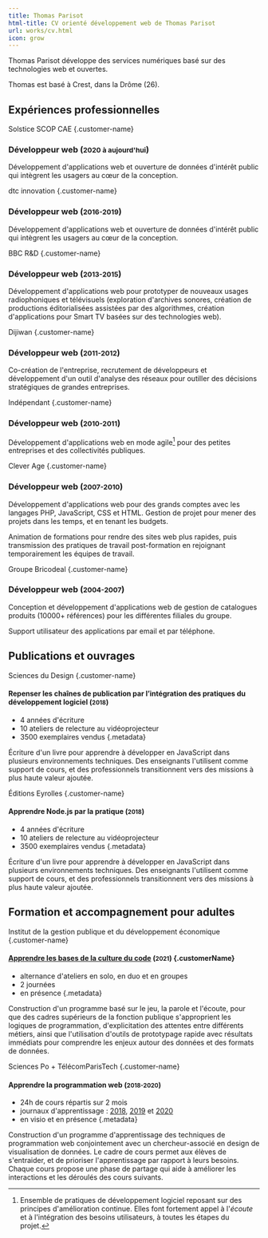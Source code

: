 ```yaml
---
title: Thomas Parisot
html-title: CV orienté développement web de Thomas Parisot
url: works/cv.html
icon: grow
---
```


Thomas Parisot développe des services numériques basé sur des technologies web et ouvertes.

Thomas est basé à Crest, dans la Drôme (26).


## Expériences professionnelles

Solstice SCOP CAE
{.customer-name}
### Développeur web (<small>2020 à aujourd'hui</small>)

Développement d'applications web et ouverture de données d'intérêt public qui intègrent les usagers au cœur de la conception.

dtc innovation
{.customer-name}
### Développeur web (<small>2016-2019</small>)

Développement d'applications web et ouverture de données d'intérêt public qui intègrent les usagers au cœur de la conception.

BBC R&D
{.customer-name}
### Développeur web (<small>2013-2015</small>)

Développement d'applications web pour prototyper de nouveaux usages radiophoniques et télévisuels (exploration d'archives sonores, création de productions éditorialisées assistées par des algorithmes, création d'applications pour Smart TV basées sur des technologies web).

Dijiwan
{.customer-name}
### Développeur web (<small>2011-2012</small>)

Co-création de l'entreprise, recrutement de développeurs et développement d'un outil d'analyse des réseaux pour outiller des décisions stratégiques de grandes entreprises.

Indépendant
{.customer-name}
### Développeur web (<small>2010-2011</small>)

Développement d'applications web en mode agile[^agile] pour des petites entreprises et des collectivités publiques.

Clever Age
{.customer-name}
### Développeur web (<small>2007-2010</small>)

Développement d'applications web pour des grands comptes avec les langages PHP, JavaScript, CSS et HTML. Gestion de projet pour mener des projets dans les temps, et en tenant les budgets.

Animation de formations pour rendre des sites web plus rapides, puis transmission des pratiques de travail post-formation en rejoignant temporairement les équipes de travail.

Groupe Bricodeal
{.customer-name}
### Développeur web (<small>2004-2007</small>)

Conception et développement d'applications web de gestion de catalogues produits (10000+ références) pour les différentes filiales du groupe.

Support utilisateur des applications par email et par téléphone.

## Publications et ouvrages

Sciences du Design
{.customer-name}
#### Repenser les chaînes de publication par l’intégration des pratiques du développement logiciel (<small>2018</small>)

- 4 années d'écriture
- 10 ateliers de relecture au vidéoprojecteur
- 3500 exemplaires vendus
{.metadata}

Écriture d'un livre pour apprendre à développer en JavaScript dans plusieurs environnements techniques. Des enseignants l'utilisent comme support de cours, et des professionnels transitionnent vers des missions à plus haute valeur ajoutée.

Éditions Eyrolles
{.customer-name}
#### Apprendre Node.js par la pratique (<small>2018</small>)

- 4 années d'écriture
- 10 ateliers de relecture au vidéoprojecteur
- 3500 exemplaires vendus
{.metadata}

Écriture d'un livre pour apprendre à développer en JavaScript dans plusieurs environnements techniques. Des enseignants l'utilisent comme support de cours, et des professionnels transitionnent vers des missions à plus haute valeur ajoutée.

## Formation et accompagnement pour adultes

Institut de la gestion publique et du développement économique
{.customer-name}
#### [Apprendre les bases de la culture du code][igdpe-2021] (<small>2021</small>) {.customerName}

- alternance d'ateliers en solo, en duo et en groupes
- 2 journées
- en présence
{.metadata}

Construction d'un programme basé sur le jeu, la parole et l'écoute, pour que des cadres supérieurs de la fonction publique s'approprient les logiques de programmation, d'explicitation des attentes entre différents métiers, ainsi que l'utilisation d'outils de prototypage rapide avec résultats immédiats pour comprendre les enjeux autour des données et des formats de données.

Sciences Po + TélécomParisTech
{.customer-name}
#### Apprendre la programmation web (<small>2018-2020</small>)

- 24h de cours répartis sur 2 mois
- journaux d'apprentissage : [2018](https://github.com/thom4parisot/m2-min-2018/blob/master/JOURNAL.md), [2019](https://github.com/thom4parisot/m2-min-2019/blob/master/JOURNAL.md) et [2020](https://github.com/thom4parisot/m2-min-2020/blob/main/JOURNAL.md)
- en visio et en présence
{.metadata}

Construction d'un programme d'apprentissage des techniques de programmation web conjointement avec un chercheur-associé en design de visualisation de données. Le cadre de cours permet aux élèves de s'entraider, et de prioriser l'apprentissage par rapport à leurs besoins. Chaque cours propose une phase de partage qui aide à améliorer les interactions et les déroulés des cours suivants.

[igdpe-2021]: 2021/igdpe/

[^agile]: Ensemble de pratiques de développement logiciel reposant sur des principes d'amélioration continue. Elles font fortement appel à l'_écoute_ et à l'intégration des besoins utilisateurs, à toutes les étapes du projet.
